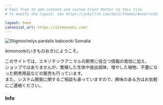 ```yaml
---
# Feel free to add content and custom Front Matter to this file.
# To modify the layout, see https://jekyllrb.com/docs/themes/#overriding-theme-defaults

layout: home
canonical_url: https://ikimonooki.com/
---
```


![Stigmochelys pardalis babcocki Somalia]({{site.baseurl}}/assets/img/top.jpeg)

ikimonooki(いきものおき)にようこそ。  

このサイトでは、エキゾチックアニマルの飼育に役立つ情報の発信に加え、  
ショップではありませんが、繁殖した生体や放出個体、増やした植物、不要になった飼育用品などの販売も行っています。  
また、システム開発に関するご相談も承っていますので、興味のある方はお気軽にご連絡ください。

### Info
